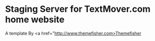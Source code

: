 Staging Server for TextMover.com home website
========


A template By <a href="http://www.themefisher.com>Themefisher</a>
